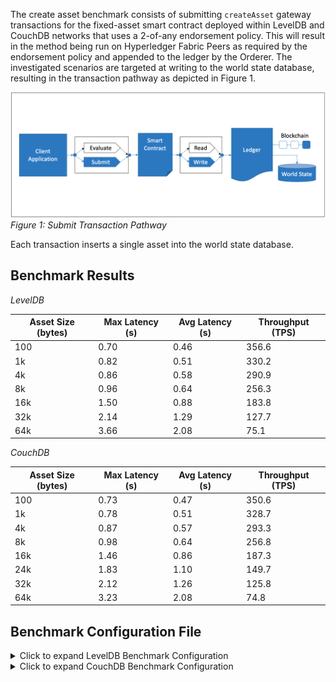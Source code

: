 The create asset benchmark consists of submitting `createAsset` gateway transactions for the fixed-asset smart contract deployed within LevelDB and CouchDB networks that uses a 2-of-any endorsement policy. This will result in the method being run on Hyperledger Fabric Peers as required by the endorsement policy and appended to the ledger by the Orderer. The investigated scenarios are targeted at writing to the world state database, resulting in the transaction pathway as depicted in Figure 1.

![submit contract create pathway](../../../../../diagrams/TransactionRoute_Submit.png)*Figure 1: Submit Transaction Pathway*

Each transaction inserts a single asset into the world state database.

## Benchmark Results
*LevelDB*

| Asset Size (bytes) | Max Latency (s) | Avg Latency (s) | Throughput (TPS) |
| ------------------ | --------------- | --------------- | ---------------- |
|100 | 0.70	| 0.46	| 356.6 |
|1k  | 0.82	| 0.51	| 330.2 |
|4k	 | 0.86	| 0.58	| 290.9 |
|8k	 | 0.96	| 0.64	| 256.3 |
|16k | 1.50	| 0.88	| 183.8 |
|32k | 2.14	| 1.29	| 127.7 |
|64k | 3.66	| 2.08	| 75.1 |

*CouchDB*

| Asset Size (bytes) | Max Latency (s) | Avg Latency (s) | Throughput (TPS) |
| ------------------ | --------------- | --------------- | ---------------- |
|100	|0.73	|0.47	|350.6 |
|1k	    |0.78	|0.51	|328.7 |
|4k	    |0.87	|0.57	|293.3 |
|8k	    |0.98	|0.64	|256.8 |
|16k	|1.46	|0.86	|187.3 |
|24k	|1.83	|1.10	|149.7 |
|32k	|2.12	|1.26	|125.8 |
|64k	|3.23	|2.08	|74.8 |

## Benchmark Configuration File
<details>
  <summary>Click to expand LevelDB Benchmark Configuration</summary>
  
```
workers:
  type: local
  number: 5
rounds:
  - label: create-asset-8000-fixed-tps
    description: >-
      Test a submitTransaction() Gateway method against the Go `fixed-asset`
      Smart Contract method named `createAsset`, which inserts an asset of size
      8000 bytes into the World State database at a fixed TPS rate.
    chaincodeID: fixed-asset
    txDuration: 30
    rateControl:
      type: fixed-rate
      opts:
        tps: 15
    arguments:
      chaincodeID: fixed-asset
      bytesize: 8000
    callback: benchmarks/api/fabric/lib/create-asset.js
  - label: create-asset-100
    description: >-
      Test a submitTransaction() Gateway method against the Go `fixed-asset`
      Smart Contract method named `createAsset`, which inserts an asset of size
      100 bytes into the World State database.
    chaincodeID: fixed-asset
    txDuration: 300
    rateControl:
      type: fixed-backlog
      opts:
        unfinished_per_client: 50
    arguments:
      chaincodeID: fixed-asset
      bytesize: 100
    callback: benchmarks/api/fabric/lib/create-asset.js
  - label: create-asset-1000
    description: >-
      Test a submitTransaction() Gateway method against the Go `fixed-asset`
      Smart Contract method named `createAsset`, which inserts an asset of size
      1000 bytes into the World State database.
    chaincodeID: fixed-asset
    txDuration: 300
    rateControl:
      type: fixed-backlog
      opts:
        unfinished_per_client: 50
    arguments:
      chaincodeID: fixed-asset
      bytesize: 1000
    callback: benchmarks/api/fabric/lib/create-asset.js
  - label: create-asset-4000
    description: >-
      Test a submitTransaction() Gateway method against the Go `fixed-asset`
      Smart Contract method named `createAsset`, which inserts an asset of size
      4000 bytes into the World State database.
    chaincodeID: fixed-asset
    txDuration: 300
    rateControl:
      type: fixed-backlog
      opts:
        unfinished_per_client: 50
    arguments:
      chaincodeID: fixed-asset
      bytesize: 4000
    callback: benchmarks/api/fabric/lib/create-asset.js
  - label: create-asset-8000
    description: >-
      Test a submitTransaction() Gateway method against the Go `fixed-asset`
      Smart Contract method named `createAsset`, which inserts an asset of size
      8000 bytes into the World State database.
    chaincodeID: fixed-asset
    txDuration: 300
    rateControl:
      type: fixed-backlog
      opts:
        unfinished_per_client: 50
    arguments:
      chaincodeID: fixed-asset
      bytesize: 8000
    callback: benchmarks/api/fabric/lib/create-asset.js
  - label: create-asset-16000
    description: >-
      Test a submitTransaction() Gateway method against the Go `fixed-asset`
      Smart Contract method named `createAsset`, which inserts an asset of size
      16000 bytes into the World State database.
    chaincodeID: fixed-asset
    txDuration: 300
    rateControl:
      type: fixed-backlog
      opts:
        unfinished_per_client: 50
    arguments:
      chaincodeID: fixed-asset
      bytesize: 16000
    callback: benchmarks/api/fabric/lib/create-asset.js
  - label: create-asset-32000
    description: >-
      Test a submitTransaction() Gateway method against the Go `fixed-asset`
      Smart Contract method named `createAsset`, which inserts an asset of size
      32000 bytes into the World State database.
    chaincodeID: fixed-asset
    txDuration: 300
    rateControl:
      type: fixed-backlog
      opts:
        unfinished_per_client: 50
    arguments:
      chaincodeID: fixed-asset
      bytesize: 32000
    callback: benchmarks/api/fabric/lib/create-asset.js
  - label: create-asset-64000
    description: >-
      Test a submitTransaction() Gateway method against the Go `fixed-asset`
      Smart Contract method named `createAsset`, which inserts an asset of size
      64000 bytes into the World State database.
    chaincodeID: fixed-asset
    txDuration: 300
    rateControl:
      type: fixed-backlog
      opts:
        unfinished_per_client: 50
    arguments:
      chaincodeID: fixed-asset
      bytesize: 64000
    callback: benchmarks/api/fabric/lib/create-asset.js
```
</details>

<details>
  <summary>Click to expand CouchDB Benchmark Configuration</summary>
  
```
workers:
  type: local
  number: 5
rounds:
  - label: create-asset-8000-fixed-tps
    description: >-
      Test a submitTransaction() Gateway method against the Go `fixed-asset`
      Smart Contract method named `createAsset`, which inserts an asset of size
      8000 bytes into the World State database at a fixed TPS rate.
    chaincodeID: fixed-asset
    txDuration: 300
    rateControl:
      type: fixed-rate
      opts:
        tps: 15
    arguments:
      chaincodeID: fixed-asset
      bytesize: 8000
    callback: benchmarks/api/fabric/lib/create-asset.js
  - label: create-asset-100
    description: >-
      Test a submitTransaction() Gateway method against the Go `fixed-asset`
      Smart Contract method named `createAsset`, which inserts an asset of size
      100 bytes into the World State database.
    chaincodeID: fixed-asset
    txDuration: 300
    rateControl:
      type: fixed-backlog
      opts:
        unfinished_per_client: 50
        startingTps: 1
    arguments:
      chaincodeID: fixed-asset
      bytesize: 100
    callback: benchmarks/api/fabric/lib/create-asset.js
  - label: create-asset-1000
    description: >-
      Test a submitTransaction() Gateway method against the Go `fixed-asset`
      Smart Contract method named `createAsset`, which inserts an asset of size
      1000 bytes into the World State database.
    chaincodeID: fixed-asset
    txDuration: 300
    rateControl:
      type: fixed-backlog
      opts:
        unfinished_per_client: 50
        startingTps: 1
    arguments:
      chaincodeID: fixed-asset
      bytesize: 1000
    callback: benchmarks/api/fabric/lib/create-asset.js
  - label: create-asset-4000
    description: >-
      Test a submitTransaction() Gateway method against the Go `fixed-asset`
      Smart Contract method named `createAsset`, which inserts an asset of size
      4000 bytes into the World State database.
    chaincodeID: fixed-asset
    txDuration: 300
    rateControl:
      type: fixed-backlog
      opts:
        unfinished_per_client: 50
        startingTps: 1
    arguments:
      chaincodeID: fixed-asset
      bytesize: 4000
    callback: benchmarks/api/fabric/lib/create-asset.js
  - label: create-asset-8000
    description: >-
      Test a submitTransaction() Gateway method against the Go `fixed-asset`
      Smart Contract method named `createAsset`, which inserts an asset of size
      8000 bytes into the World State database.
    chaincodeID: fixed-asset
    txDuration: 300
    rateControl:
      type: fixed-backlog
      opts:
        unfinished_per_client: 50
        startingTps: 1
    arguments:
      chaincodeID: fixed-asset
      bytesize: 8000
    callback: benchmarks/api/fabric/lib/create-asset.js
  - label: create-asset-16000
    description: >-
      Test a submitTransaction() Gateway method against the Go `fixed-asset`
      Smart Contract method named `createAsset`, which inserts an asset of size
      16000 bytes into the World State database.
    chaincodeID: fixed-asset
    txDuration: 300
    rateControl:
      type: fixed-backlog
      opts:
        unfinished_per_client: 50
        startingTps: 1
    arguments:
      chaincodeID: fixed-asset
      bytesize: 16000
    callback: benchmarks/api/fabric/lib/create-asset.js
  - label: create-asset-24000
    description: >-
      Test a submitTransaction() Gateway method against the Go `fixed-asset`
      Smart Contract method named `createAsset`, which inserts an asset of size
      24000 bytes into the World State database.
    chaincodeID: fixed-asset
    txDuration: 300
    rateControl:
      type: fixed-backlog
      opts:
        unfinished_per_client: 50
        startingTps: 1
    arguments:
      chaincodeID: fixed-asset
      bytesize: 24000
    callback: benchmarks/api/fabric/lib/create-asset.js
  - label: create-asset-32000
    description: >-
      Test a submitTransaction() Gateway method against the Go `fixed-asset`
      Smart Contract method named `createAsset`, which inserts an asset of size
      32000 bytes into the World State database.
    chaincodeID: fixed-asset
    txDuration: 300
    rateControl:
      type: fixed-backlog
      opts:
        unfinished_per_client: 50
        startingTps: 1
    arguments:
      chaincodeID: fixed-asset
      bytesize: 32000
    callback: benchmarks/api/fabric/lib/create-asset.js
  - label: create-asset-64000
    description: >-
      Test a submitTransaction() Gateway method against the Go `fixed-asset`
      Smart Contract method named `createAsset`, which inserts an asset of size
      64000 bytes into the World State database.
    chaincodeID: fixed-asset
    txDuration: 300
    rateControl:
      type: fixed-backlog
      opts:
        unfinished_per_client: 50
        startingTps: 1
    arguments:
      chaincodeID: fixed-asset
      bytesize: 64000
    callback: benchmarks/api/fabric/lib/create-asset.js
```
</details>